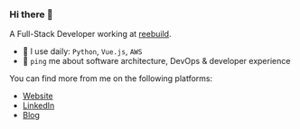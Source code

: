 ### Hi there 👋

A Full-Stack Developer working at [reebuild](https://reebuild.com/).
  
  - 🔭 I use daily: `Python`, `Vue.js`, `AWS`
  - 💬 `ping` me about software architecture, DevOps & developer experience

You can find more from me on the following platforms:

- [Website](https://bento.me/czyber)
- [LinkedIn](https://linkedin/in/bernhard-czypka)
- [Blog](https://czyber.hashnode.dev/)
